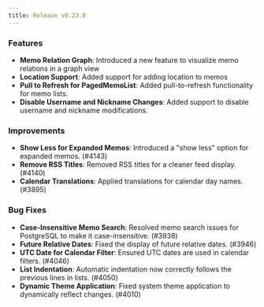 ```yaml
---
title: Release v0.23.0
---
```


### Features

- **Memo Relation Graph**: Introduced a new feature to visualize memo relations in a graph view
- **Location Support**: Added support for adding location to memos
- **Pull to Refresh for PagedMemoList**: Added pull-to-refresh functionality for memo lists.
- **Disable Username and Nickname Changes**: Added support to disable username and nickname modifications.

### Improvements

- **Show Less for Expanded Memos**: Introduced a "show less" option for expanded memos. (#4143)
- **Remove RSS Titles**: Removed RSS titles for a cleaner feed display. (#4140)
- **Calendar Translations**: Applied translations for calendar day names. (#3895)

### Bug Fixes

- **Case-Insensitive Memo Search**: Resolved memo search issues for PostgreSQL to make it case-insensitive. (#3938)
- **Future Relative Dates**: Fixed the display of future relative dates. (#3946)
- **UTC Date for Calendar Filter**: Ensured UTC dates are used in calendar filters. (#4046)
- **List Indentation**: Automatic indentation now correctly follows the previous lines in lists. (#4050)
- **Dynamic Theme Application**: Fixed system theme application to dynamically reflect changes. (#4010)
